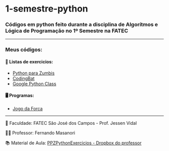 # 1-semestre-python

### Códigos em python feito durante a disciplina de Algorítmos e Lógica de Programação no 1º Semestre na FATEC

***

### Meus códigos:

#### 📄 Listas de exercicios:

- [Python para Zumbis](/listas/exercicios)
- [CodingBat](/listas/codingbat)
- [Google Python Class](/listas/google-python-class)

#### 🖥️ Programas:

- [Jogo da Forca](programas/Jogo%20da%20Forca.py)

***

🏢 Faculdade: FATEC São José dos Campos - Prof. Jessen Vidal

👨‍🏫 Professor: Fernando Masanori

📚 Material de Aula: [PPZPythonExercicios - Dropbox do professor](http://bit.ly/PPZPythonExercicios)
